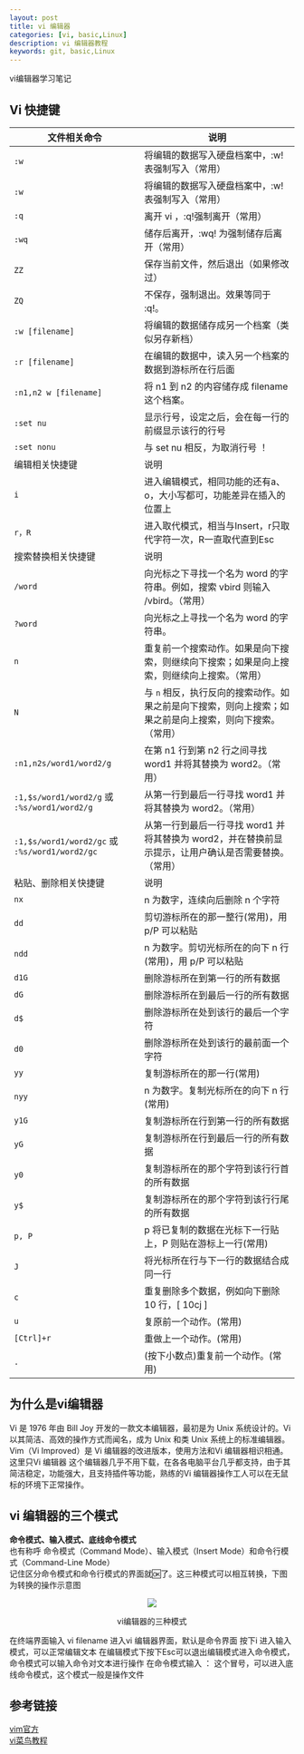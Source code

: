 ```yaml
---
layout: post
title: vi 编辑器
categories: [vi, basic,Linux]
description: vi 编辑器教程
keywords: git, basic,Linux
---
```

vi编辑器学习笔记

## Vi 快捷键

| 文件相关命令                        | 说明                     |
|-----------------------------|--------------------------|
|`:w`                    | 将编辑的数据写入硬盘档案中，:w!表强制写入（常用）               |
| `:w`        | 将编辑的数据写入硬盘档案中，:w!表强制写入（常用）                 |
| `:q`        | 离开 vi ，:q!强制离开（常用）                                 |
| `:wq`       | 储存后离开，:wq! 为强制储存后离开（常用）                 |
| `ZZ`        | 保存当前文件，然后退出（如果修改过）                         |
| `ZQ`        | 不保存，强制退出。效果等同于 :q!。                         |
| `:w [filename]` | 将编辑的数据储存成另一个档案（类似另存新档）               |
| `:r [filename]` | 在编辑的数据中，读入另一个档案的数据到游标所在行后面       |
| `:n1,n2 w [filename]` | 将 n1 到 n2 的内容储存成 filename 这个档案。       |
|`:set nu`    |显示行号，设定之后，会在每一行的前缀显示该行的行号             |
|`:set nonu`  |与 set nu 相反，为取消行号 ！                               |
|编辑相关快捷键  |说明                                                     |
|`i` |进入编辑模式，相同功能的还有a、o，大小写都可，功能差异在插入的位置上           |
|`r，R`  |进入取代模式，相当与Insert，r只取代字符一次，R一直取代直到Esc             |
|搜索替换相关快捷键  |说明                                      |
| `/word` | 向光标之下寻找一个名为 word 的字符串。例如，搜索 vbird 则输入 /vbird。（常用） |
| `?word` | 向光标之上寻找一个名为 word 的字符串。 |
| `n` | 重复前一个搜索动作。如果是向下搜索，则继续向下搜索；如果是向上搜索，则继续向上搜索。（常用） |
| `N` | 与 `n` 相反，执行反向的搜索动作。如果之前是向下搜索，则向上搜索；如果之前是向上搜索，则向下搜索。（常用） |
| `:n1,n2s/word1/word2/g` | 在第 n1 行到第 n2 行之间寻找 word1 并将其替换为 word2。（常用） |
| `:1,$s/word1/word2/g` 或 `:%s/word1/word2/g` | 从第一行到最后一行寻找 word1 并将其替换为 word2。（常用） |
| `:1,$s/word1/word2/gc` 或 `:%s/word1/word2/gc` | 从第一行到最后一行寻找 word1 并将其替换为 word2，并在替换前显示提示，让用户确认是否需要替换。（常用） |
|粘贴、删除相关快捷键  |说明                                       |
| `nx`         | n 为数字，连续向后删除 n 个字符                               |
| `dd`         | 剪切游标所在的那一整行(常用)，用 p/P 可以粘贴               |
| `ndd`        | n 为数字。剪切光标所在的向下 n 行(常用)，用 p/P 可以粘贴   |
| `d1G`       | 删除游标所在到第一行的所有数据                               |
| `dG`         | 删除游标所在到最后一行的所有数据                             |
| `d$`         | 删除游标所在处到该行的最后一个字符                           |
| `d0`         | 删除游标所在处到该行的最前面一个字符                         |
| `yy`       | 复制游标所在的那一行(常用)                                   |
| `nyy`      | n 为数字。复制光标所在的向下 n 行(常用)                     |
| `y1G`        | 复制游标所在行到第一行的所有数据                             |
| `yG`         | 复制游标所在行到最后一行的所有数据                           |
| `y0`         | 复制游标所在的那个字符到该行行首的所有数据                   |
| `y$`         | 复制游标所在的那个字符到该行行尾的所有数据                   |
| `p, P`     | p 将已复制的数据在光标下一行贴上，P 则贴在游标上一行(常用) |
| `J`          | 将光标所在行与下一行的数据结合成同一行                       |
| `c`          | 重复删除多个数据，例如向下删除 10 行，[ 10cj ]               |
| `u`        | 复原前一个动作。(常用)                                       |
| `[Ctrl]+r` | 重做上一个动作。(常用)                                       |
| `.`        | (按下小数点)重复前一个动作。(常用)                             |

## 为什么是vi编辑器

Vi 是 1976 年由 Bill Joy 开发的一款文本编辑器，最初是为 Unix 系统设计的。Vi 以其简洁、高效的操作方式而闻名，成为 Unix 和类 Unix 系统上的标准编辑器。Vim（Vi Improved）是 Vi 编辑器的改进版本，使用方法和Vi 编辑器相识相通。这里只Vi 编辑器
这个编辑器几乎不用下载，在各各电脑平台几乎都支持，由于其简洁稳定，功能强大，且支持插件等功能，熟练的Vi 编辑器操作工人可以在无鼠标的环境下正常操作。

## vi 编辑器的三个模式
**命令模式、输入模式、底线命令模式**  
也有称呼 命令模式（Command Mode）、输入模式（Insert Mode）和命令行模式（Command-Line Mode）  
记住区分命令模式和命令行模式的界面就🆗了。这三种模式可以相互转换，下图为转换的操作示意图  
<div align="center"><img width="auto" height="auto" src="{{ assets_base_url }}/images/blog/vim-vi-workmodel.png"/>
<p>vi编辑器的三种模式</p>
</div>  
在终端界面输入 vi filename 进入vi 编辑器界面，默认是命令界面
按下i 进入输入模式，可以正常编辑文本  
在编辑模式下按下Esc可以退出编辑模式进入命令模式，命令模式可以输入命令对文本进行操作    
在命令模式输入 ： 这个冒号，可以进入底线命令模式，这个模式一般是操作文件  



## 参考链接
[vim官方](https://www.vim.org/)  
[vi菜鸟教程](https://www.runoob.com/linux/linux-vim.html)  

 